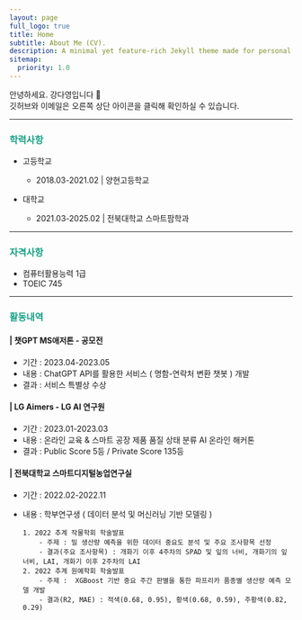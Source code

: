 ```yaml
---
layout: page
full_logo: true
title: Home
subtitle: About Me (CV).
description: A minimal yet feature-rich Jekyll theme made for personal websites and blogs.
sitemap:
  priority: 1.0
---
```


안녕하세요. 강다영입니다 👋<br/>
깃허브와 이메일은 오른쪽 상단 아이콘을 클릭해 확인하실 수 있습니다.

---

<h3 style="color:#16a085"><strong>학력사항</strong></h3>

- 고등학교
  - 2018.03-2021.02 | 양현고등학교

- 대학교
  - 2021.03-2025.02 | 전북대학교 스마트팜학과

---

<h3 style="color:#16a085"><strong>자격사항</strong></h3>

- 컴퓨터활용능력 1급
- TOEIC 745

---

<h3 style="color:#16a085"><strong>활동내역</strong></h3>

#### | 챗GPT MS애저톤 - 공모전
  - 기간 : 2023.04-2023.05 
  - 내용 : ChatGPT API를 활용한 서비스 ( 명함-연락처 변환 챗봇 ) 개발 
  - 결과 : 서비스 특별상 수상 


#### | LG Aimers - LG AI 연구원
  - 기간 : 2023.01-2023.03 
  - 내용 : 온라인 교육 & 스마트 공장 제품 품질 상태 분류 AI 온라인 해커톤
  - 결과 : Public Score 5등 / Private Score 135등 

#### | 전북대학교 스마트디지털농업연구실
  - 기간 : 2022.02-2022.11
  - 내용 : 학부연구생 ( 데이터 분석 및 머신러닝 기반 모델링 )

    ``` 
    1. 2022 추계 작물학회 학술발표
        - 주제 : 밀 생산량 예측을 위한 데이터 중요도 분석 및 주요 조사항목 선정 
        - 결과(주요 조사항목) : 개화기 이후 4주차의 SPAD 및 잎의 너비, 개화기의 잎 너비, LAI, 개화기 이후 2주차의 LAI
    2. 2022 추계 원예학회 학술발표 
        - 주제 :  XGBoost 기반 중요 주간 판별을 통한 파프리카 품종별 생산량 예측 모델 개발 
        - 결과(R2, MAE) : 적색(0.68, 0.95), 황색(0.68, 0.59), 주황색(0.82, 0.29)   
    ```

<br>
<br>
<br>
<br>
<br>
<br>
<br>
